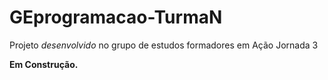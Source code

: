 # GEprogramacao-TurmaN
Projeto *desenvolvido* no grupo de estudos formadores em Ação Jornada 3


<b>Em Construção.</b>
